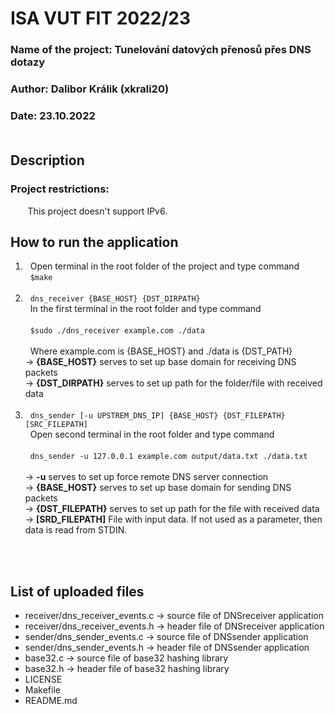 # **ISA VUT FIT 2022/23**

### Name of the project: Tunelování datových přenosů přes DNS dotazy
### Author: Dalibor Králik (xkrali20) 
### Date: 23.10.2022<br/><br/>
## Description
### Project restrictions:
&nbsp;&nbsp;&nbsp;&nbsp;&nbsp;&nbsp; This project doesn't support IPv6.

## How to run the application
1. &nbsp; Open terminal in the root folder of the project and type command<br/> 
&nbsp; `$make` 
<br/><br/>
2. &nbsp; `dns_receiver {BASE_HOST} {DST_DIRPATH}` 
<br/>&nbsp; In the first terminal in the root folder and type command<br/><br/>
 &nbsp; `$sudo ./dns_receiver example.com ./data`<br/>
<br/> &nbsp; Where example.com is {BASE_HOST} and ./data is {DST_PATH} 
<br/> -> **{BASE_HOST}** serves to set up base domain for receiving DNS packets
<br/> -> **{DST_DIRPATH}** serves to set up path for the folder/file with received data <br/><br/>
3. &nbsp; `dns_sender [-u UPSTREM_DNS_IP] {BASE_HOST} {DST_FILEPATH} [SRC_FILEPATH]`<br/> &nbsp; Open second terminal in the root folder and type command<br/><br/>
&nbsp; `dns_sender -u 127.0.0.1 example.com output/data.txt ./data.txt`<br/>
<br/> -> **-u** serves to set up force remote DNS server connection
<br/> -> **{BASE_HOST}** serves to set up base domain for sending DNS packets
<br/> -> **{DST_FILEPATH}** serves to set up path for the file with received data
<br/> -> **[SRD_FILEPATH]** File with input data. If not used as a parameter, then data is read from STDIN.

<br /><br />
## List of uploaded files
* receiver/dns_receiver_events.c -> source file of DNSreceiver application
* receiver/dns_receiver_events.h -> header file of DNSreceiver application
* sender/dns_sender_events.c -> source file of DNSsender application
* sender/dns_sender_events.h -> header file of DNSsender application
* base32.c -> source file of base32 hashing library
* base32.h -> header file of base32 hashing library
* LICENSE
* Makefile
* README.md
    
